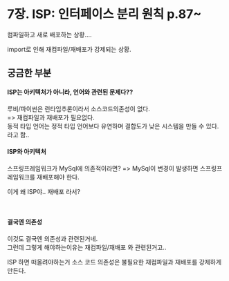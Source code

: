 
# 7장. ISP: 인터페이스 분리 원칙 p.87~

컴파일하고 새로 배포하는 상황....

import로 인해 재컴파일/재배포가 강제되는 상황.


## 궁금한 부분

#### ISP는 아키텍처가 아니라, 언어와 관련된 문제다??
루비/파이썬은 런타임추론이라서 소스코드의존성이 없다.  
=> 재컴파일과 재배포가 필요없다.  
동적 타입 언어는 정적 타입 언어보다 유연하며 결합도가 낮은 시스템을 만들 수 있다. 라고 함..  

#### ISP와 아키텍처
스프링프레임워크가 MySql에 의존적이라면?
=> MySql이 변경이 발생하면 스프링프레임워크를 재배포해야 한다.

이게 왜 ISP야.. 재배포 라서?

&nbsp;
&nbsp;

#### 결국엔 의존성
이것도 결국엔 의존성과 관련된거네.  
그런데 그렇게 해야하는이유는 재컴파일/재배포 와 관련된거고..

ISP 하면 떠올려야하는거
소스 코드 의존성은 불필요한 재컴파일과 재배포를 강제하게 만든다.

